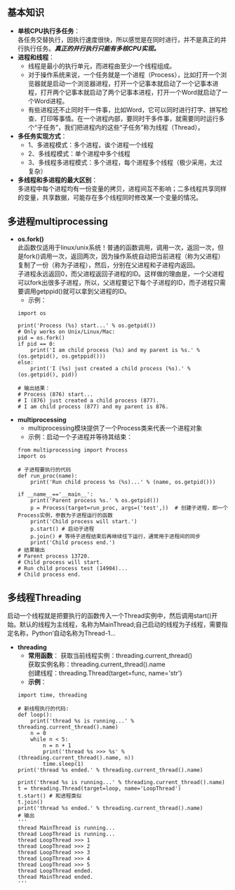 ## 基本知识
- **单核CPU执行多任务**：  
各任务交替执行，因执行速度很快，所以感觉是在同时进行，并不是真正的并行执行任务。***真正的并行执行只能有多核CPU实现。***
- **进程和线程**：  
  - 线程是最小的执行单元，而进程由至少一个线程组成。  
  - 对于操作系统来说，一个任务就是一个进程（Process），比如打开一个浏览器就是启动一个浏览器进程，打开一个记事本就启动了一个记事本进程，打开两个记事本就启动了两个记事本进程，打开一个Word就启动了一个Word进程。  
  - 有些进程还不止同时干一件事，比如Word，它可以同时进行打字、拼写检查、打印等事情。在一个进程内部，要同时干多件事，就需要同时运行多个“子任务”，我们把进程内的这些“子任务”称为线程（Thread）。
- **多任务实现方式**：
  - 1、多进程模式：多个进程，诶个进程一个线程
  - 2、多线程模式：单个进程中多个线程
  - 3、多线程多进程模式：多个进程，每个进程多个线程（极少采用，太过复杂）
- **多线程和多进程的最大区别**：  
多进程中每个进程均有一份变量的拷贝，进程间互不影响；二多线程共享同样的变量，共享数据，可能存在多个线程同时修改某一个变量的情况。
 ## 多进程multiprocessing
- **os.fork()**  
此函数仅适用于linux/unix系统！普通的函数调用，调用一次，返回一次，但是fork()调用一次，返回两次，因为操作系统自动把当前进程（称为父进程）复制了一份（称为子进程），然后，分别在父进程和子进程内返回。  
子进程永远返回0，而父进程返回子进程的ID。这样做的理由是，一个父进程可以fork出很多子进程，所以，父进程要记下每个子进程的ID，而子进程只需要调用getppid()就可以拿到父进程的ID。
  - 示例：
  ```
  import os
  
  print('Process (%s) start...' % os.getpid())
  # Only works on Unix/Linux/Mac:
  pid = os.fork()
  if pid == 0:
      print('I am child process (%s) and my parent is %s.' % (os.getpid(), os.getppid()))
  else:
      print('I (%s) just created a child process (%s).' % (os.getpid(), pid))
  
  # 输出结果：
  # Process (876) start...
  # I (876) just created a child process (877).
  # I am child process (877) and my parent is 876.
  ```
- **multiprocessing**
  - multiprocessing模块提供了一个Process类来代表一个进程对象
  - 示例：启动一个子进程并等待其结束：
  ```
  from multiprocessing import Process
  import os

  # 子进程要执行的代码
  def run_proc(name):
      print('Run child process %s (%s)...' % (name, os.getpid()))

  if __name__=='__main__':
      print('Parent process %s.' % os.getpid())
      p = Process(target=run_proc, args=('test',))  # 创建子进程，即一个Process实例，参数为子进程运行的函数
      print('Child process will start.')
      p.start() # 启动子进程
      p.join() # 等待子进程结束后再继续往下运行，通常用于进程间的同步
      print('Child process end.')
  # 结果输出
  # Parent process 13720.
  # Child process will start.
  # Run child process test (14904)...
  # Child process end.
  ```
## 多线程Threading
启动一个线程就是把要执行的函数传入一个Thread实例中，然后调用start()开始。默认的线程为主线程，名称为MainThread;自己启动的线程为子线程，需要指定名称，Python‘自动名称为Thread-1...
- **threading**
  - **常用函数**：
  获取当前线程实例：threading.current_thread()  
  获取实例名称：threading.current_thread().name  
  创建线程：threading.Thread(target=func, name='str')  
  - **示例**：
  ```
  import time, threading

  # 新线程执行的代码:
  def loop():
      print('thread %s is running...' % threading.current_thread().name)
      n = 0
      while n < 5:
          n = n + 1
          print('thread %s >>> %s' % (threading.current_thread().name, n))
          time.sleep(1)
  print('thread %s ended.' % threading.current_thread().name)

  print('thread %s is running...' % threading.current_thread().name)
  t = threading.Thread(target=loop, name='LoopThread')
  t.start() # 和进程类似
  t.join()
  print('thread %s ended.' % threading.current_thread().name)
  # 输出
  '''
  thread MainThread is running...
  thread LoopThread is running...
  thread LoopThread >>> 1
  thread LoopThread >>> 2
  thread LoopThread >>> 3
  thread LoopThread >>> 4
  thread LoopThread >>> 5
  thread LoopThread ended.
  thread MainThread ended.
  '''
```
